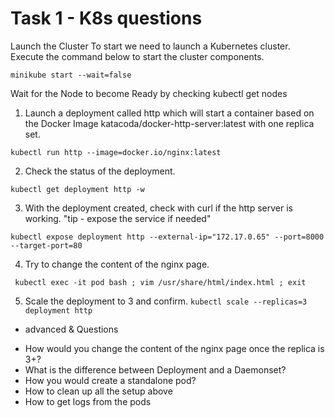 # Task 1 - K8s questions

Launch the Cluster
To start we need to launch a Kubernetes cluster.
Execute the command below to start the cluster components.

```minikube start --wait=false```

Wait for the Node to become Ready by checking kubectl get nodes


1. Launch a deployment called http which will start a container based on the Docker Image katacoda/docker-http-server:latest with one replica set.

```kubectl run http --image=docker.io/nginx:latest```

2. Check the status of the deployment.

``` kubectl get deployment http -w ```

3. With the deployment created, check with curl if the http server is working. "tip - expose the service if needed"

``` kubectl expose deployment http --external-ip="172.17.0.65" --port=8000 --target-port=80 ```

4. Try to change the content of the nginx page.

``` kubectl exec -it pod bash ; vim /usr/share/html/index.html ; exit```

5. Scale the deployment to 3 and confirm.
```kubectl scale --replicas=3 deployment http```

+ advanced & Questions
- How would you change the content of the nginx page once the replica is 3+?
- What is the difference between Deployment and a Daemonset?
- How you would create a standalone pod?
- How to clean up all the setup above
- How to get logs from the pods
